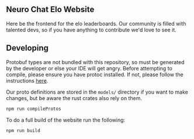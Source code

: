 ## Neuro Chat Elo Website

Here be the frontend for the elo leaderboards. Our community is filled with talented devs, so if you have anything to contribute we'd love to see it.

## Developing

Protobuf types are not bundled with this repository, so must be generated by the developer or else your IDE will get angry. Before attempting to compile, please ensure you have protoc installed. If not, please follow the instructions [here](https://grpc.io/docs/protoc-installation/).

Our proto definitions are stored in the `models/` directory if you want to make changes, but be aware the rust crates also rely on them.

```bash
npm run compileProtos
```

To do a full build of the website run the following:

```bash
npm run build
```
